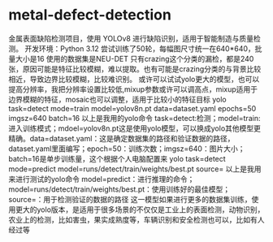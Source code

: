 # metal-defect-detection
金属表面缺陷检测项目，使用 YOLOv8 进行缺陷识别，适用于智能制造与质量检测。
开发环境：Python 3.12
尝试训练了50轮，每幅图尺寸统一在640*640，批量大小是16
使用的数据集是NEU-DET
只有crazing这个分类的漏检，都是240张，原因可能是特征比较模糊，难以提取。也有可能是crazing分类的与背景比较相近，导致边界比较模糊，比较难识别。
或许可以试试yolo更大的模型，也可以提高分辨率，我把分辨率设置比较低,mixup参数或许可以调高点，mixup适用于边界模糊的特征，mosaic也可以调整，适用于比较小的特征目标
yolo task=detect mode=train model=yolov8n.pt data=dataset.yaml epochs=50 imgsz=640 batch=16
以上是我用的yolo命令
task=detect:检测；model=train:进入训练模式；mdoel=yolov8n.pt这是使用yolo模型，可以换成yolo其他模型更精确。data=dataset.yaml：这是确定数据集的路径和验证数据的路径，dataset.yaml里面编写；epoch=50：训练次数；imgsz=640：图片大小；batch=16是单步训练量，这个根据个人电脑配置来
yolo task=detect mode=predict model=runs/detect/train/weights/best.pt source=
以上是我用来进行测试的yolo命令
model=predict：进行推理的命令；model=runs/detect/train/weights/best.pt：使用训练好的最佳模型；source=：用于检测验证的数据的路径
这一模型如果进行更多的数据集训练，使用更大的yolo版本，是适用于很多场景的不仅仅是工业上的表面检测，动物识别，农业上的检测，比如害虫，果实成熟度等，车辆识别和安全检测也可以，比如有人经过等
